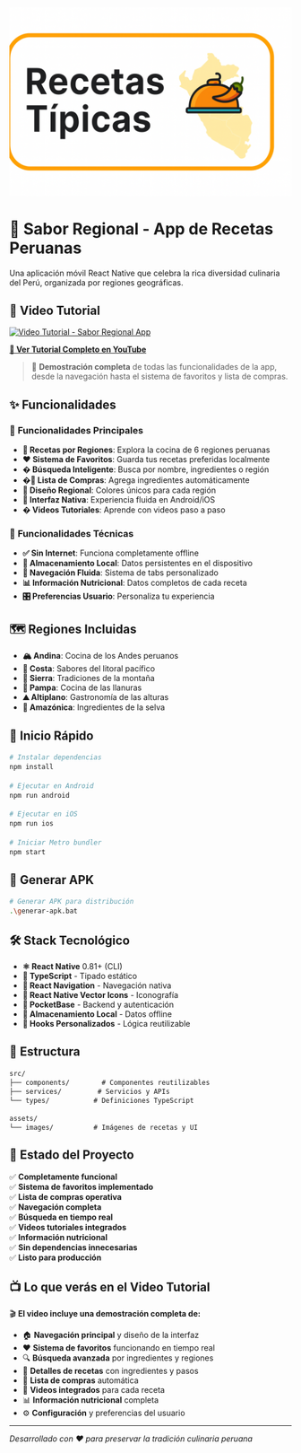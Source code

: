 <div align="center">
  <img src="https://github.com/AronBks/sabor-regional-app/blob/master/assets/banner-recetas-tipicas.png" alt="Sabor Regional Banner" width="600"/>
</div>

# 🌮 Sabor Regional - App de Recetas Peruanas

Una aplicación móvil React Native que celebra la rica diversidad culinaria del Perú, organizada por regiones geográficas.

## 🎥 Video Tutorial

[![Video Tutorial - Sabor Regional App](https://img.youtube.com/vi/1Mx9yjgJuOY/maxresdefault.jpg)](https://www.youtube.com/watch?v=1Mx9yjgJuOY)

**[🔗 Ver Tutorial Completo en YouTube](https://www.youtube.com/watch?v=1Mx9yjgJuOY)**

> 📱 **Demostración completa** de todas las funcionalidades de la app, desde la navegación hasta el sistema de favoritos y lista de compras.

## ✨ Funcionalidades

### 🎯 **Funcionalidades Principales**
- **🥘 Recetas por Regiones**: Explora la cocina de 6 regiones peruanas
- **❤️ Sistema de Favoritos**: Guarda tus recetas preferidas localmente
- **� Búsqueda Inteligente**: Busca por nombre, ingredientes o región
- **�🛒 Lista de Compras**: Agrega ingredientes automáticamente
- **🎨 Diseño Regional**: Colores únicos para cada región
- **📱 Interfaz Nativa**: Experiencia fluida en Android/iOS
- **� Videos Tutoriales**: Aprende con videos paso a paso

### 🔧 **Funcionalidades Técnicas**
- **✅ Sin Internet**: Funciona completamente offline
- **💾 Almacenamiento Local**: Datos persistentes en el dispositivo
- **🔄 Navegación Fluida**: Sistema de tabs personalizado
- **📊 Información Nutricional**: Datos completos de cada receta
- **🎛️ Preferencias Usuario**: Personaliza tu experiencia

## 🗺️ Regiones Incluidas

- **🏔️ Andina**: Cocina de los Andes peruanos
- **🌊 Costa**: Sabores del litoral pacífico  
- **🗻 Sierra**: Tradiciones de la montaña
- **🌾 Pampa**: Cocina de las llanuras
- **⛰️ Altiplano**: Gastronomía de las alturas
- **🌳 Amazónica**: Ingredientes de la selva

## 🚀 Inicio Rápido

```bash
# Instalar dependencias
npm install

# Ejecutar en Android
npm run android

# Ejecutar en iOS  
npm run ios

# Iniciar Metro bundler
npm start
```

## 📱 Generar APK

```bash
# Generar APK para distribución
.\generar-apk.bat
```

## 🛠️ Stack Tecnológico

- **⚛️ React Native** 0.81+ (CLI)
- **📘 TypeScript** - Tipado estático
- **🧭 React Navigation** - Navegación nativa
- **🎨 React Native Vector Icons** - Iconografía
- **💾 PocketBase** - Backend y autenticación
- **📱 Almacenamiento Local** - Datos offline
- **🎯 Hooks Personalizados** - Lógica reutilizable

## 📂 Estructura

```
src/
├── components/        # Componentes reutilizables
├── services/         # Servicios y APIs
└── types/           # Definiciones TypeScript

assets/
└── images/          # Imágenes de recetas y UI
```

## 🎯 Estado del Proyecto

✅ **Completamente funcional**  
✅ **Sistema de favoritos implementado**  
✅ **Lista de compras operativa**  
✅ **Navegación completa**  
✅ **Búsqueda en tiempo real**  
✅ **Videos tutoriales integrados**  
✅ **Información nutricional**  
✅ **Sin dependencias innecesarias**  
✅ **Listo para producción**

## 📺 Lo que verás en el Video Tutorial

🎬 **El video incluye una demostración completa de:**

- 🏠 **Navegación principal** y diseño de la interfaz
- ❤️ **Sistema de favoritos** funcionando en tiempo real  
- 🔍 **Búsqueda avanzada** por ingredientes y regiones
- 📱 **Detalles de recetas** con ingredientes y pasos
- 🛒 **Lista de compras** automática
- 🎥 **Videos integrados** para cada receta
- 📊 **Información nutricional** completa
- ⚙️ **Configuración** y preferencias del usuario

---

*Desarrollado con ❤️ para preservar la tradición culinaria peruana*
